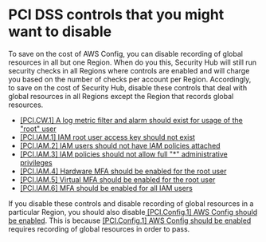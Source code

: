 # PCI DSS controls that you might want to disable<a name="securityhub-standards-pcidss-to-disable"></a>

To save on the cost of AWS Config, you can disable recording of global resources in all but one Region\. When do you this, Security Hub will still run security checks in all Regions where controls are enabled and will charge you based on the number of checks per account per Region\. Accordingly, to save on the cost of Security Hub, disable these controls that deal with global resources in all Regions except the Region that records global resources\.
+ [\[PCI\.CW\.1\] A log metric filter and alarm should exist for usage of the "root" user](securityhub-pci-controls.md#pcidss-cw-1)
+ [\[PCI\.IAM\.1\] IAM root user access key should not exist](securityhub-pci-controls.md#pcidss-iam-1)
+ [\[PCI\.IAM\.2\] IAM users should not have IAM policies attached](securityhub-pci-controls.md#pcidss-iam-2)
+ [\[PCI\.IAM\.3\] IAM policies should not allow full "\*" administrative privileges](securityhub-pci-controls.md#pcidss-iam-3)
+ [\[PCI\.IAM\.4\] Hardware MFA should be enabled for the root user](securityhub-pci-controls.md#pcidss-iam-4)
+ [\[PCI\.IAM\.5\] Virtual MFA should be enabled for the root user](securityhub-pci-controls.md#pcidss-iam-5)
+ [\[PCI\.IAM\.6\] MFA should be enabled for all IAM users](securityhub-pci-controls.md#pcidss-iam-6)

If you disable these controls and disable recording of global resources in a particular Region, you should also disable[ \[PCI\.Config\.1\] AWS Config should be enabled](securityhub-pci-controls.md#pcidss-config-1)\. This is because [ \[PCI\.Config\.1\] AWS Config should be enabled](securityhub-pci-controls.md#pcidss-config-1) requires recording of global resources in order to pass\.